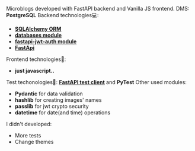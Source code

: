 Microblogs developed with FastAPI backend and Vanilla JS frontend.
DMS: <b>PostgreSQL</b>
Backend technologies💻:
<ul>
  <li><a href="https://docs.sqlalchemy.org/en/14/orm/" target="_blank"><b>SQLAlchemy ORM</b></a></li>
  <li><a href="https://pypi.org/project/databases/" target="_blank"><b>databases module</b></a></li>
  <li><a href="https://pypi.org/project/fastapi-jwt-auth/" target="_blank"><b>fastapi-jwt-auth module</b></a></li>
  <li><a href="https://fastapi.tiangolo.com/" target="_blank"><b>FastApi</b></a></li>
</ul>
Frontend technologies👀:
<ul>
  <li><b>just javascript..</b></li>
</ul>
Test techonologies📜: 
  <a href="https://fastapi.tiangolo.com/ru/tutorial/testing/" target="_blank"><b>FastAPI test client</b></a> and <b>PyTest</b>
Other used modules:
<ul>
  <li><b>Pydantic</b> for data validation</li>
  <li><b>hashlib</b> for creating images' names</li>
  <li><b>passlib</b> for jwt crypto security</li>
  <li><b>datetime</b> for date(and time) operations</li>
</ul>
I didn't developed:
<ul>
  <li>More tests</li>
  <li>Change themes</li>
</ul>
